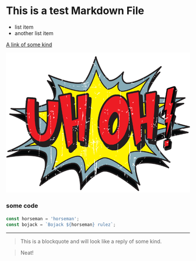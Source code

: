 # This is a test Markdown File

- list item
- another list item

[A link of some kind](https://www.devwell.org)

![An Image](./uhoh.png)

### some code
```javascript
const horseman = 'horseman';
const bojack = `Bojack ${horseman} rulez`;
```
---

> This is a blockquote and will look like a reply of some kind.

> Neat!


